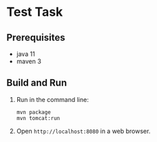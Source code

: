 Test Task
=========

Prerequisites
-------------

* java 11
* maven 3

Build and Run
-------------

1. Run in the command line:
	```
	mvn package
	mvn tomcat:run
	```

2. Open `http://localhost:8080` in a web browser.
